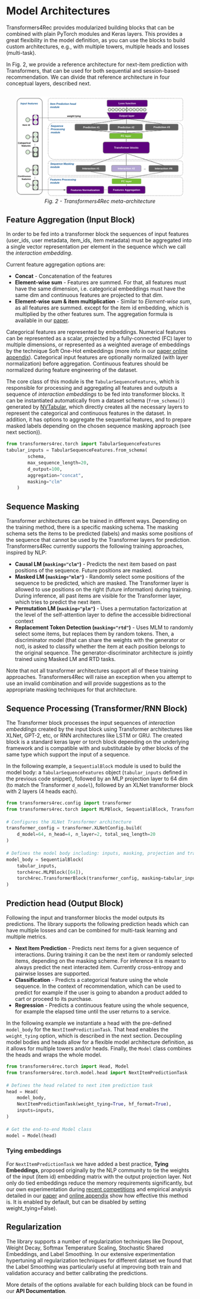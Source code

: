 # Model Architectures

Transformers4Rec provides modularized building blocks that can be combined with plain PyTorch modules and Keras layers. This provides a great flexibility in the model definition, as you can use the blocks to build custom architectures, e.g., with multiple towers, multiple heads and losses (multi-task).

In Fig. 2, we provide a reference architecture for next-item prediction with Transformers, that can be used for both sequential and session-based recommendation. We can divide that reference architecture in four conceptual layers, described next.

<div style="text-align: center; margin: 20pt"><img src="_images/transformers4rec_metaarchitecture.png" alt="Transformers4Rec meta-architecture" style="width:600px;"/><br><figcaption style="font-style: italic;">Fig. 2 - Transformers4Rec meta-architecture</figcaption></div>


## Feature Aggregation (Input Block)
In order to be fed into a transformer block the sequences of input features (user_ids, user metadata, item_ids, item metadata) must be aggregated into a single vector representation per element in the sequence which we call the *interaction embedding*.

Current feature aggregation options are:
- **Concat** - Concatenation of the features
- **Element-wise sum** - Features are summed. For that, all features must have the same dimension, i.e. categorical embeddings must have the same dim and continuous features are projected to that dim.
- **Element-wise sum & item multiplication** - Similar to *Element-wise sum*, as all features are summed. except for the item id embedding, which is multiplied by the other features sum. The aggregation formula is available in our [paper](https://dl.acm.org/doi/10.1145/3460231.3474255).

Categorical features are represented by embeddings. Numerical features can be represented as a scalar, projected by a fully-connected (FC) layer to multiple dimensions, or represented as a weighted average of embeddings by the technique Soft One-Hot embeddings (more info in our [paper online appendix](https://github.com/NVIDIA-Merlin/publications/blob/main/2021_acm_recsys_transformers4rec/Appendices/Appendix_A-Techniques_used_in_Transformers4Rec_Meta-Architecture.md)). Categorical input features are optionally normalized (with layer normalization) before aggregation.  Continuous features should be normalized during feature engineering of the dataset.

The core class of this module is the `TabularSequenceFeatures`, which is responsible for processing and aggregating all features and outputs a sequence of *interaction embeddings* to be fed into transformer blocks. It can be instantiated automatically from a dataset schema (`from_schema()`) generated by [NVTabular](https://github.com/NVIDIA-Merlin/NVTabular), which directly creates all the necessary layers to represent the categorical and continuous features in the dataset. In addition, it has options to aggregate the sequential features, and to prepare masked labels depending on the chosen sequence masking approach (see next section)).

```python
from transformers4rec.torch import TabularSequenceFeatures
tabular_inputs = TabularSequenceFeatures.from_schema(
        schema,
        max_sequence_length=20,
        d_output=100,
        aggregation="concat",
        masking="clm"
    )
```


## Sequence Masking
Transformer architectures can be trained in different ways. Depending on the training method, there is a specific masking schema. The masking schema sets the items to be predicted (labels) and masks some positions of the sequence that cannot be used by the Transformer layers for prediction. Transformers4Rec currently supports the following training approaches, inspired by NLP:

- **Causal LM (`masking="clm"`)** - Predicts the next item based on past positions of the sequence. Future positions are masked.
- **Masked LM (`masking="mlm"`)** - Randomly select some positions of the sequence to be predicted, which are masked. The Transformer layer is allowed to use positions on the right (future information) during training. During inference, all past items are visible for the Transformer layer, which tries to predict the next item.
- **Permutation LM (`masking="plm"`)** - Uses a permutation factorization at the level of the self-attention layer to define the accessible bidirectional context
- **Replacement Token Detection (`masking="rtd"`)** - Uses MLM to randomly select some items, but replaces them by random tokens. Then, a discriminator model (that can share the weights with the generator or not), is asked to classify whether the item at each position belongs to the original sequence. The generator-discriminator architecture is jointly trained using Masked LM and RTD tasks.

Note that not all transformer architectures support all of these training approaches.  Transformers4Rec will raise an exception when you attempt to use an invalid combination and will provide suggestions as to the appropriate masking techniques for that architecture.

## Sequence Processing (Transformer/RNN Block)
The Transformer block processes the input sequences of *interaction embeddings* created by the input block using Transformer architectures like XLNet, GPT-2, etc, or RNN architectures like LSTM or GRU.  The created block is a standard keras layer or torch block depending on the underlying framework and is compatible with and substitutable by other blocks of the same type which support the input of a sequence.

In the following example, a `SequentialBlock` module is used to build the model body: a `TabularSequenceFeatures` object (`tabular_inputs` defined in the previous code snippet), followed by an MLP projection layer to 64 dim (to match the Transformer `d_model`), followed by an XLNet transformer block with 2 layers (4 heads each).


```python
from transformers4rec.config import transformer
from transformers4rec.torch import MLPBlock, SequentialBlock, TransformerBlock

# Configures the XLNet Transformer architecture
transformer_config = transformer.XLNetConfig.build(
    d_model=64, n_head=4, n_layer=2, total_seq_length=20
)

# Defines the model body including: inputs, masking, projection and transformer block.
model_body = SequentialBlock(
    tabular_inputs,
    torch4rec.MLPBlock([64]),
    torch4rec.TransformerBlock(transformer_config, masking=tabular_inputs.masking)
)
```


## Prediction head (Output Block)
Following the input and transformer blocks the model outputs its predictions.  The library supports the following prediction heads which can have multiple losses and can be combined for multi-task learning and multiple metrics.

- **Next Item Prediction** - Predicts next items for a given sequence of interactions. During training it can be the next item or randomly selected items, depending on the masking scheme. For inference it is meant to always predict the next interacted item. Currently cross-entropy and pairwise losses are supported.
- **Classification** - Predicts a categorical feature using the whole sequence. In the context of recommendation, which can be used to predict for example if the user is going to abandon a product added to cart or proceed to its purchase.
- **Regression** - Predicts a continuous feature using the whole sequence, for example the elapsed time until the user returns to a service.

In the following example we instantiate a head with the pre-defined `model_body` for the `NextItemPredictionTask`. That head enables the `weight_tying` option, which is described in the next section.
Decoupling model bodies and heads allow for a flexible model architecture definition, as it allows for multiple towers and/or heads. Finally, the `Model` class combines the heads and wraps the whole model.

```python
from transformers4rec.torch import Head, Model
from transformers4rec.torch.model.head import NextItemPredictionTask

# Defines the head related to next item prediction task
head = Head(
    model_body,
    NextItemPredictionTask(weight_tying=True, hf_format=True),
    inputs=inputs,
)

# Get the end-to-end Model class
model = Model(head)
```

### Tying embeddings
For `NextItemPredictionTask` we have added a best practice, **Tying Embeddings**, proposed originally by the NLP community to tie the weights of the input (item id) embedding matrix with the output projection layer. Not only do tied embeddings reduce the memory requirements significantly, but our own experimentation during [recent competitions](https://resources.nvidia.com/en-us-merlin/recommendation-syste?lx=97GH0Q) and empirical analysis detailed in our [paper](https://dl.acm.org/doi/10.1145/3460231.3474255) and [online appendix](https://github.com/NVIDIA-Merlin/publications/blob/main/2021_acm_recsys_transformers4rec/Appendices/Appendix_A-Techniques_used_in_Transformers4Rec_Meta-Architecture.md) show how effective this method is.  It is enabled by default, but can be disabled by setting weight_tying=False).


## Regularization

The library supports a number of regularization techniques like Dropout, Weight Decay, Softmax Temperature Scaling, Stochastic Shared Embeddings, and Label Smoothing. In our extensive experimentation hypertuning all regularization techniques for different dataset we found that the Label Smoothing was particularly useful at improving both train and validation accuracy and better calibrating the predictions.


More details of the options available for each building block can be found in our **API Documentation**.
